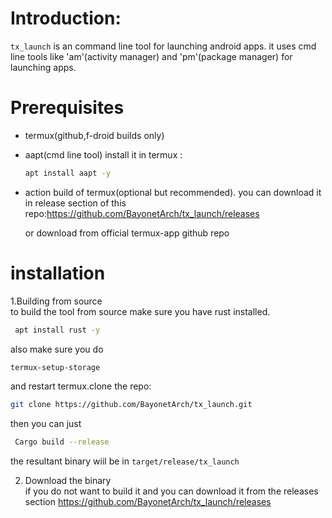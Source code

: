 # Introduction: #

`tx_launch` is an command line tool for launching android apps.
it uses cmd line tools like 'am'(activity manager) and 'pm'(package manager) for launching apps.

# Prerequisites #
- termux(github,f-droid builds only)
- aapt(cmd line tool)
    install it in termux :
    ```bash 
    apt install aapt -y 
    ```
- action build of termux(optional but recommended).
    you can download it in release section of this repo:https://github.com/BayonetArch/tx_launch/releases 

    or download from official termux-app github repo

# installation #
1.Building from source<br>
  to build the tool from source make sure you have rust installed.

```bash 
 apt install rust -y 
 ```
 also make sure you do 

 ```bash 
 termux-setup-storage 
 ```
 and restart termux.clone the repo:
 ```bash
git clone https://github.com/BayonetArch/tx_launch.git
```
 
 
 
 then you can just 

```bash 
 Cargo build --release
```
the resultant binary wiil be in `target/release/tx_launch`

 2. Download the binary<br>
 if you do not want to build it and you can download it from the releases section
           https://github.com/BayonetArch/tx_launch/releases
